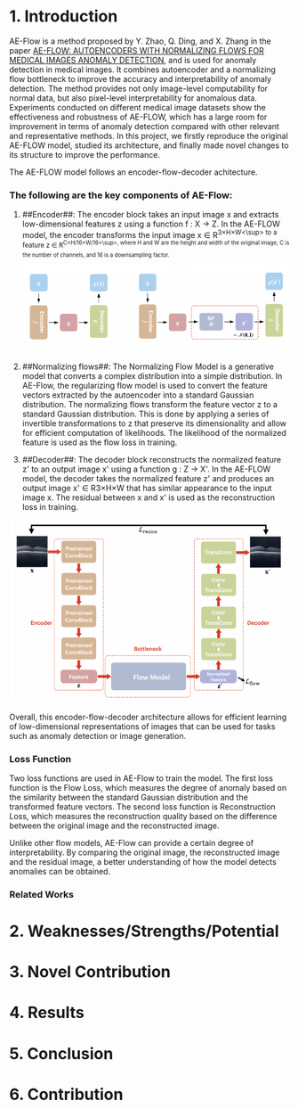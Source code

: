# 1. Introduction 

AE-Flow is a method proposed by Y. Zhao, Q. Ding, and X. Zhang in the paper [AE-FLOW: AUTOENCODERS WITH NORMALIZING FLOWS FOR MEDICAL IMAGES ANOMALY DETECTION](https://openreview.net/forum?id=9OmCr1q54Z), and is used for anomaly detection in medical images. It combines autoencoder and a normalizing flow bottleneck to improve the accuracy and interpretability of anomaly detection. The method provides not only image-level computability for normal data, but also pixel-level interpretability for anomalous data. Experiments conducted on different medical image datasets show the effectiveness and robustness of AE-FLOW, which has a large room for improvement in terms of anomaly detection compared with other relevant and representative methods. In this project, we firstly reproduce the original AE-FLOW model, studied its architecture, and finally made novel changes to its structure to improve the performance.

The AE-FLOW model follows an encoder-flow-decoder achitecture.

### The following are the key components of AE-Flow:

1. ##Encoder##: The encoder block takes an input image x and extracts low-dimensional features z using a function f : X → Z. In the AE-FLOW model, the encoder transforms the input image x ∈ R<sup>3×H×W<\sup> to a feature z ∈ R<sup>C×H/16×W/16<\sup>, where H and W are the height and width of the original image, C is the number of channels, and 16 is a downsampling factor.
![e-f-d](encoder-decoder.png)

2. ##Normalizing flows##: The Normalizing Flow Model is a generative model that converts a complex distribution into a simple distribution. In AE-Flow, the regularizing flow model is used to convert the feature vectors extracted by the autoencoder into a standard Gaussian distribution. The normalizing flows transform the feature vector z to a standard Gaussian distribution. This is done by applying a series of invertible transformations to z that preserve its dimensionality and allow for efficient computation of likelihoods. The likelihood of the normalized feature is used as the flow loss in training.

3. ##Decoder##: The decoder block reconstructs the normalized feature z' to an output image x' using a function g : Z → X'. In the AE-FLOW model, the decoder takes the normalized feature z' and produces an output image x' ∈ R3×H×W that has similar appearance to the input image x. The residual between x and x' is used as the reconstruction loss in training.

![architecture](architecture.png)

Overall, this encoder-flow-decoder architecture allows for efficient learning of low-dimensional representations of images that can be used for tasks such as anomaly detection or image generation.


### Loss Function

Two loss functions are used in AE-Flow to train the model. The first loss function is the Flow Loss, which measures the degree of anomaly based on the similarity between the standard Gaussian distribution and the transformed feature vectors. The second loss function is Reconstruction Loss, which measures the reconstruction quality based on the difference between the original image and the reconstructed image.

Unlike other flow models, AE-Flow can provide a certain degree of interpretability. By comparing the original image, the reconstructed image and the residual image, a better understanding of how the model detects anomalies can be obtained.

### Related Works

# 2. Weaknesses/Strengths/Potential

# 3. Novel Contribution

# 4. Results

# 5. Conclusion

# 6. Contribution
